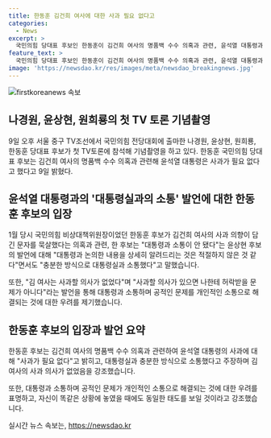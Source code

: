 ```yaml
---
title: 한동훈 김건희 여사에 대한 사과 필요 없다고
categories:
  - News
excerpt: >
  국민의힘 당대표 후보인 한동훈이 김건희 여사의 명품백 수수 의혹과 관련, 윤석열 대통령과의 소통과 사과 문제에 대해 발언했다. 한 동훈은 대통령과 충분한 방식으로 소통했다며 김 여사는 사과 의사가 없었고, 공적인 문제가 개인적 소통으로 해결되는 우려가 있다고 언급했다. 이에 대해 김 여사의 사과가 없었고, 사과가 있을 경우에도 허락을 받을 일이 아니라고 강조했다. 클릭하고 싶은 기사!
feature_text: >
  국민의힘 당대표 후보인 한동훈이 김건희 여사의 명품백 수수 의혹과 관련, 윤석열 대통령과의 소통과 사과 문제에 대해 발언했다. 한 동훈은 대통령과 충분한 방식으로 소통했다며 김 여사는 사과 의사가 없었고, 공적인 문제가 개인적 소통으로 해결되는 우려가 있다고 언급했다. 이에 대해 김 여사의 사과가 없었고, 사과가 있을 경우에도 허락을 받을 일이 아니라고 강조했다. 클릭하고 싶은 기사!
image: 'https://newsdao.kr/res/images/meta/newsdao_breakingnews.jpg'
---
```


<p><img src="https://newsdao.kr/res/images/meta/newsdao_breakingnews.jpg" alt="firstkoreanews 속보" /></p>

<h2 data-ke-size="size26">나경원, 윤상현, 원희룡의 첫 TV 토론 기념촬영</h2>

<p data-ke-size="size16">9일 오후 서울 중구 TV조선에서 국민의힘 전당대회에 출마한 나경원, 윤상현, 원희룡, 한동훈 당대표 후보가 첫 TV토론에 참석해 기념촬영을 하고 있다. 한동훈 국민의힘 당대표 후보는 김건희 여사의 명품백 수수 의혹과 관련해 윤석열 대통령은 사과가 필요 없다고 했다고 9일 밝혔다.</p>

<h2 data-ke-size="size26">윤석열 대통령과의 '대통령실과의 소통' 발언에 대한 한동훈 후보의 입장</h2>

<p data-ke-size="size16">1월 당시 국민의힘 비상대책위원장이었던 한동훈 후보가 김건희 여사의 사과 의향이 담긴 문자를 묵살했다는 의혹과 관련, 한 후보는 "대통령과 소통이 안 됐다"는 윤상현 후보의 발언에 대해 "대통령과 논의한 내용을 상세히 알려드리는 것은 적절하지 않은 것 같다"면서도 "충분한 방식으로 대통령실과 소통했다"고 말했습니다.</p>

<p data-ke-size="size16">또한, "김 여사는 사과할 의사가 없었다"며 "사과할 의사가 있으면 나한테 허락받을 문제가 아니다"라는 발언을 통해 대통령과 소통하며 공적인 문제를 개인적인 소통으로 해결되는 것에 대한 우려를 제기했습니다.</p>

<h2 data-ke-size="size26">한동훈 후보의 입장과 발언 요약</h2>

<p data-ke-size="size16">한동훈 후보는 김건희 여사의 명품백 수수 의혹과 관련하여 윤석열 대통령의 사과에 대해 "사과가 필요 없다"고 밝히고, 대통령실과 충분한 방식으로 소통했다고 주장하며 김 여사의 사과 의사가 없었음을 강조했습니다.</p>

<p data-ke-size="size16">또한, 대통령과 소통하며 공적인 문제가 개인적인 소통으로 해결되는 것에 대한 우려를 표명하고, 자신이 똑같은 상황에 놓였을 때에도 동일한 태도를 보일 것이라고 강조했습니다.</p>
실시간 뉴스 속보는, <a href="https://newsdao.kr" rel="dofollow">https://newsdao.kr</a>


